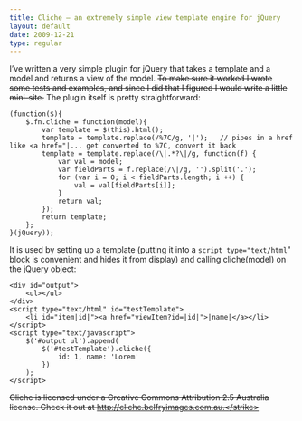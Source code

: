 ```yaml
---
title: Cliche – an extremely simple view template engine for jQuery
layout: default
date: 2009-12-21
type: regular
---
```


I’ve written a very simple plugin for jQuery that takes a template and a model and returns a view of the model. <strike>To make sure it worked I wrote some tests and examples, and since I did that I figured I would write a little mini-site.</strike> The plugin itself is pretty straightforward:

    (function($){
        $.fn.cliche = function(model){
            var template = $(this).html();
            template = template.replace(/%7C/g, '|');   // pipes in a href like <a href="|... get converted to %7C, convert it back
            template = template.replace(/\|.*?\|/g, function(f) {
                var val = model;
                var fieldParts = f.replace(/\|/g, '').split('.');
                for (var i = 0; i < fieldParts.length; i ++) {
                    val = val[fieldParts[i]];
                }
                return val;
            });
            return template;
        };
    }(jQuery));

It is used by setting up a template (putting it into a `script type="text/html`" block is convenient and hides it from display) and calling cliche(model) on the jQuery object:

    <div id="output">
        <ul></ul>
    </div>
    <script type="text/html" id="testTemplate">
        <li id="item|id|"><a href="viewItem?id=|id|">|name|</a></li>
    </script>
    <script type="text/javascript">
        $('#output ul').append(
            $('#testTemplate').cliche({
                id: 1, name: 'Lorem'
            })
        );
    </script>

<strike>Cliche is licensed under a Creative Commons Attribution 2.5 Australia license. Check it out at http://cliche.belfryimages.com.au.</strike>

